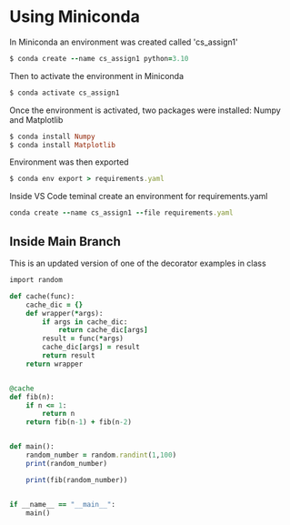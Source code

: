 # Using Miniconda

In Miniconda an environment was created called 'cs_assign1'
```ruby
$ conda create --name cs_assign1 python=3.10
```


Then to activate the environment in Miniconda
```ruby
$ conda activate cs_assign1
```


Once the environment is activated, two packages were installed: Numpy and Matplotlib
```ruby
$ conda install Numpy
$ conda install Matplotlib
```


Environment was then exported
```ruby
$ conda env export > requirements.yaml
```


Inside VS Code teminal create an environment for requirements.yaml
```ruby
conda create --name cs_assign1 --file requirements.yaml
```



## Inside Main Branch

This is an updated version of one of the decorator examples in class
```ruby
import random

def cache(func):
    cache_dic = {}
    def wrapper(*args):
        if args in cache_dic:
            return cache_dic[args]
        result = func(*args)
        cache_dic[args] = result
        return result
    return wrapper


@cache
def fib(n):
    if n <= 1:
        return n
    return fib(n-1) + fib(n-2)


def main():
    random_number = random.randint(1,100)
    print(random_number)

    print(fib(random_number))


if __name__ == "__main__":
    main()
```